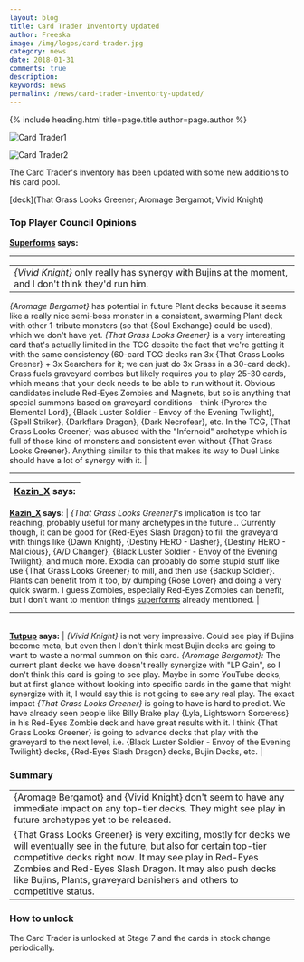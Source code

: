 ```yaml
---
layout: blog
title: Card Trader Inventorty Updated
author: Freeska
image: /img/logos/card-trader.jpg
category: news
date: 2018-01-31
comments: true
description: 
keywords: news
permalink: /news/card-trader-inventorty-updated/
---
```


{% include heading.html title=page.title author=page.author %}

![Card Trader1](https://media.discordapp.net/attachments/358808598811377675/408063440524148736/ctjan29.jpg?width=1215&height=427)

![Card Trader2](https://i.imgur.com/GTgOiRG.png)

The Card Trader's inventory has been updated with some new additions to his card pool.


[deck](That Grass Looks Greener; Aromage Bergamot; Vivid Knight)


### Top Player Council Opinions
**[Superforms](/authors/superforms/) says:** 

-------

|     |
| :------- |
| *{Vivid Knight}* only really has synergy with Bujins at the moment, and I don't think they'd run him. |
*{Aromage Bergamot}* has potential in future Plant decks because it seems like a really nice semi-boss monster in a consistent, swarming Plant deck with other 1-tribute monsters (so that {Soul Exchange} could be used), which we don't have yet. 
 *{That Grass Looks Greener}* is a very interesting card that's actually limited in the TCG despite the fact that we're getting it with the same consistency (60-card TCG decks ran 3x {That Grass Looks Greener} + 3x Searchers for it; we can just do 3x Grass in a 30-card deck). Grass fuels graveyard combos but likely requires you to play 25-30 cards, which means that your deck needs to be able to run without it. 
Obvious candidates include Red-Eyes Zombies and Magnets, but so is anything that special summons based on graveyard conditions - think {Pyrorex the Elemental Lord}, {Black Luster Soldier - Envoy of the Evening Twilight}, {Spell Striker}, {Darkflare Dragon}, {Dark Necrofear}, etc. 
In the TCG, {That Grass Looks Greener} was abused with the "Infernoid" archetype which is full of those kind of monsters and consistent even without {That Grass Looks Greener}. Anything similar to this that makes its way to Duel Links should have a lot of synergy with it. |

------

| **[Kazin_X](/authors/kazin_x/)  says:**  |
| :------- |
**[Kazin_X](/authors/kazin_x/)  says:** 
| *{That Grass Looks Greener}*'s implication is too far reaching, probably useful for many archetypes in the future...
Currently though, it can be good for {Red-Eyes Slash Dragon} to fill the graveyard with things like {Dawn Knight}, {Destiny HERO - Dasher}, {Destiny HERO - Malicious}, {A/D Changer}, {Black Luster Soldier - Envoy of the Evening Twilight}, and much more.
Exodia can probably do some stupid stuff like use {That Grass Looks Greener} to mill, and then use {Backup Soldier}.
Plants can benefit from it too, by dumping {Rose Lover} and doing a very quick swarm.
I guess Zombies, especially Red-Eyes Zombies can benefit, but I don't want to mention things <a href="https://duellinksmeta.netlify.com/authors/superforms.html">superforms</a> already mentioned. |

------

|     |
| :------- |
**[Tutpup](/authors/tutpup/) says:** 
| *{Vivid Knight}* is not very impressive. Could see play if Bujins become meta, but even then I don't think most Bujin decks are going to want to waste a normal summon on this card.
*{Aromage Bergamot}:* The current plant decks we have doesn't really synergize with "LP Gain", so I don't think this card is going to see play. Maybe in some YouTube decks, but at first glance without looking into specific cards in the game that might synergize with it, I would say this is not going to see any real play.
The exact impact *{That Grass Looks Greener}* is going to have is hard to predict. We have already seen people like Billy Brake play {Lyla, Lightsworn Sorceress} in his Red-Eyes Zombie deck and have great results with it. I think {That Grass Looks Greener} is going to advance decks that play with the graveyard to the next level, i.e. {Black Luster Soldier - Envoy of the Evening Twilight} decks, {Red-Eyes Slash Dragon} decks, Bujin Decks, etc. | 

### Summary

|     |
| :------- |
| {Aromage Bergamot} and {Vivid Knight} don't seem to have any immediate impact on any top-tier decks. They might see play in future archetypes yet to be released.
{That Grass Looks Greener} is very exciting, mostly for decks we will eventually see in the future, but also for certain top-tier competitive decks right now. It may see play in Red-Eyes Zombies and Red-Eyes Slash Dragon. It may also push decks like Bujins, Plants, graveyard banishers and others to competitive status. |

### How to unlock
The Card Trader is unlocked at Stage 7 and the cards in stock change periodically.
